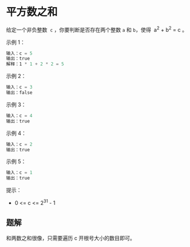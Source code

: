 # 平方数之和

给定一个非负整数  `c` ，你要判断是否存在两个整数 `a` 和 `b`，使得  a<sup>2</sup> + b<sup>2</sup> = c 。

示例 1：

```ts
输入：c = 5
输出：true
解释：1 * 1 + 2 * 2 = 5
```

示例 2：

```ts
输入：c = 3
输出：false
```

示例 3：

```ts
输入：c = 4
输出：true
```

示例 4：

```ts
输入：c = 2
输出：true
```

示例 5：

```ts
输入：c = 1
输出：true
```

提示：

- 0 <= c <= 2<sup>31</sup> - 1

## 题解

和两数之和很像，只需要遍历 c 开根号大小的数目即可。

